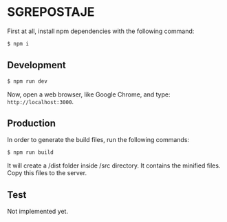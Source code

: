 # SGREPOSTAJE

First at all, install npm dependencies with the following command:

```sh
$ npm i
```

## Development

```sh
$ npm run dev
```

Now, open a web browser, like Google Chrome, and type: `http://localhost:3000`.

## Production

In order to generate the build files, run the following commands:

```sh
$ npm run build
```

It will create a /dist folder inside /src directory. It contains the minified files. Copy this files to the server.

## Test

Not implemented yet.
